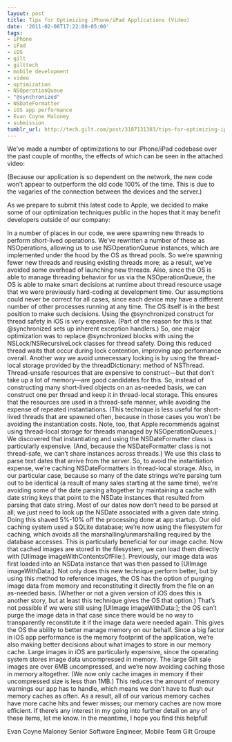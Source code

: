 ```yaml
---
layout: post
title: Tips for Optimizing iPhone/iPad Applications (Video)
date: '2011-02-08T17:22:00-05:00'
tags:
- iPhone
- iPad
- iOS
- gilt
- gilttech
- mobile development
- video
- optimization
- NSOperationQueue
- "@synchronized"
- NSDateFormatter
- iOS app performance
- Evan Coyne Maloney
- submission
tumblr_url: http://tech.gilt.com/post/3187131303/tips-for-optimizing-iphone-ipad-applications
---
```

We’ve made a number of optimizations to our iPhone/iPad codebase over the past couple of months, the effects of which can be seen in the attached video:



(Because our application is so dependent on the network, the new code won’t appear to outperform the old code 100% of the time. This is due to the vagaries of the connection between the devices and the server.)

As we prepare to submit this latest code to Apple, we decided to make some of our optimization techniques public in the hopes that it may benefit developers outside of our company:

In a number of places in our code, we were spawning new threads to perform short-lived operations. We’ve rewritten a number of these as NSOperations, allowing us to use NSOperationQueue instances, which are implemented under the hood by the OS as thread pools. So we’re spawning fewer new threads and reusing existing threads more; as a result, we’ve avoided some overhead of launching new threads. Also, since the OS is able to manage threading behavior for us via the NSOperationQueue, the OS is able to make smart decisions at runtime about thread resource usage that we were previously hard-coding at development time. Our assumptions could never be correct for all cases, since each device may have a different number of other processes running at any time. The OS itself is in the best position to make such decisions.
Using the @synchronized construct for thread safety in iOS is very expensive. (Part of the reason for this is that @synchronized sets up inherent exception handlers.) So, one major optimization was to replace @synchronized blocks with using the NSLock/NSRecursiveLock classes for thread safety. Doing this reduced thread waits that occur during lock contention, improving app performance overall.
Another way we avoid unnecessary locking is by using the thread-local storage provided by the threadDictionary: method of NSThread. Thread-unsafe resources that are expensive to construct—but that don’t take up a lot of memory—are good candidates for this. So, instead of constructing many short-lived objects on an as-needed basis, we can construct one per thread and keep it in thread-local storage. This ensures that the resources are used in a thread-safe manner, while avoiding the expense of repeated instantiations. (This technique is less useful for short-lived threads that are spawned often, because in those cases you won’t be avoiding the instantiation costs. Note, too, that Apple recommends against using thread-local storage for threads managed by NSOperationQueues.)
We discovered that instantiating and using the NSDateFormatter class is particularly expensive. (And, because the NSDateFormatter class is not thread-safe, we can’t share instances across threads.) We use this class to parse text dates that arrive from the server. So, to avoid the instantiation expense, we’re caching NSDateFormatters in thread-local storage. Also, in our particular case, because so many of the date strings we’re parsing turn out to be identical (a result of many sales starting at the same time), we’re avoiding some of the date parsing altogether by maintaining a cache with date string keys that point to the NSDate instances that resulted from parsing that date string. Most of our dates now don’t need to be parsed at all; we just need to look up the NSDate associated with a given date string. Doing this shaved 5%-10% off the processing done at app startup.
Our old caching system used a SQLite database; we’re now using the filesystem for caching, which avoids all the marshalling/unmarshalling required by the database accesses. This is particularly beneficial for our image cache. Now that cached images are stored in the filesystem, we can load them directly with [UIImage imageWithContentsOfFile:]. Previously, our image data was first loaded into an NSData instance that was then passed to [UIImage imageWithData:]. Not only does this new technique perform better, but by using this method to reference images, the OS has the option of purging image data from memory and reconstituting it directly from the file on an as-needed basis. (Whether or not a given version of iOS does this is another story, but at least this technique gives the OS that option.) That’s not possible if we were still using [UIImage imageWithData:]; the OS can’t purge the image data in that case since there would be no way to transparently reconstitute it if the image data were needed again. This gives the OS the ability to better manage memory on our behalf.
Since a big factor in iOS app performance is the memory footprint of the application, we’re also making better decisions about what images to store in our memory cache. Large images in iOS are particularly expensive, since the operating system stores image data uncompressed in memory. The large Gilt sale images are over 6MB uncompressed, and we’re now avoiding caching those in memory altogether. (We now only cache images in memory if their uncompressed size is less than 1MB.) This reduces the amount of memory warnings our app has to handle, which means we don’t have to flush our memory caches as often. As a result, all of our various memory caches have more cache hits and fewer misses; our memory caches are now more efficient.
If there’s any interest in my going into further detail on any of these items, let me know. In the meantime, I hope you find this helpful!

Evan Coyne Maloney Senior Software Engineer, Mobile Team Gilt Groupe
